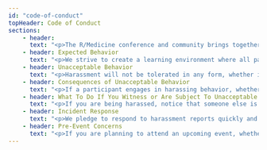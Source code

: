 ```yaml
---
id: "code-of-conduct"
topHeader: Code of Conduct
sections:
    - header: 
      text: "<p>The R/Medicine conference and community brings together a diverse audience of learners and users for events such as workshops, talks, and discussions. Our goal is to make our events safe, inclusive, and accessible to all participants. We are dedicated to providing a harassment-free experience for participants at all of our events, whether they are held in person or virtually. While at R/Medicine events or related ancillary or social events, any participants, including members, speakers, attendees, volunteers, and anyone else, should not engage in harassment in any form.</p><p>This Code of Conduct may be revised by the R/Medicine organizers at any time and the terms are non-negotiable. Your registration for or attendance at any R/Medicine event, whether it’s held in person or virtually, indicates your agreement to abide by this policy and its terms.</p>"
    - header: Expected Behavior
      text: "<p>We strive to create a learning environment where all participants feel safe to share ideas, take risks, ask questions, and communicate their experiences to others. We expect all participants to engage in this environment respectfully and acknowledge the many diverse perspectives, identities, skill levels, abilities, etc. of their fellow participants.</p><p>All event participants, whether they are attending an in-person event or a virtual event, are expected to behave in accordance with professional standards, with both this Code of Conduct as well as their respective employer’s policies governing appropriate workplace behavior and applicable laws.</p>"
    - header: Unacceptable Behavior
      text: "<p>Harassment will not be tolerated in any form, whether in person or virtually, including, but not limited to, harassment based on gender, gender identity and expression, sexual orientation, disability, physical appearance, body size, race, age, religion, or any other status protected by laws in which the event is being held. Harassment includes the use of abusive, offensive or degrading language, intimidation, stalking, harassing photography or recording, inappropriate physical contact, sexual imagery and unwelcome sexual advances or requests for sexual favors. Any report of harassment at one of our events, whether in person or virtual, will be addressed immediately. Participants asked to stop any harassing behavior are expected to comply immediately. Anyone who witnesses or is subjected to unacceptable behavior should notify a conference organizer at once.</p><p>Speakers should not use sexual language, images, or any language or images that would constitute harassment as defined above in their talks.</p><p>Individuals who participate (or plan to participate) in R/Medicine events, whether it’s an in-person event or a virtual event, should conduct themselves at all times in a manner that comports with both the letter and spirit of this policy prohibiting harassment and abusive behavior, whether before, during or after the event. This includes statements made in social media postings, online publications, text messages, and all other forms of electronic communication.</p>"
    - header: Consequences of Unacceptable Behavior
      text: "<p>If a participant engages in harassing behavior, whether in person or virtually, the event organizers may take any action they deem appropriate depending on the circumstances, ranging from issuance of a warning to the offending individual to expulsion from the event. The R/Medicine organizers reserve the right to exclude any participant found to be engaging in harassing behavior from participating in any further R/Medicine events.</p><p>If a participant (or individual wishing to participate in an R/Medicine event, in-person and/or virtual), through postings on social media or other online publications or another form of electronic communication, engages in conduct that violates this policy, whether before, during or after an event, the R/Medicine organizers may take appropriate corrective action, which could include imposing a temporary or permanent ban on an individual’s participation in future events.</p>"   
    - header: What To Do If You Witness or Are Subject To Unacceptable Behavior
      text: "<p>If you are being harassed, notice that someone else is being harassed, or have any other concerns relating to harassment, please contact the event organizer immediately. You are also encouraged to send an email to <a href='mailto:daniella@procogia.com'>Daniella Mark</a> or <a href='mailto:joseph.rickert@rstudio.com'>Joe Rickert</a>.</p>"   
    - header: Incident Response
      text: "<p>We pledge to respond to harassment reports quickly and thoroughly. As stated above, if a participant engages in harassing behavior, whether in-person or virtually, the event organizers may take any action they deem appropriate, ranging from issuance of a warning to the offending individual to expulsion from the event, depending on the circumstances. The R/Medicine organizers reserve the right to exclude any participant found to be engaging in harassing behavior from participating in any further events.</p>"   
    - header: Pre-Event Concerns
      text: "<p>If you are planning to attend an upcoming event, whether in-person or virtually and have concerns regarding another individual who may be present, please contact either <a href='mailto:daniella@procogia.com'>Daniella Mark</a> or <a href='mailto:joseph.rickert@rstudio.com'>Joe Rickert</a>.</p>"       
---
```



